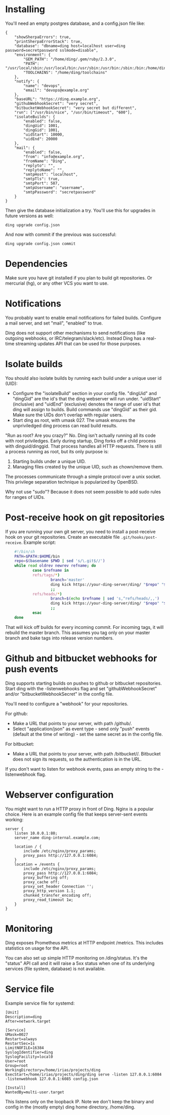 # Installing

You'll need an empty postgres database, and a config.json file like:

	{
		"showSherpaErrors": true,
		"printSherpaErrorStack": true,
		"database": "dbname=ding host=localhost user=ding password=secretpassword sslmode=disable",
		"environment": {
			"GEM_PATH": "/home/ding/.gem/ruby/2.3.0",
			"PATH": "/usr/local/sbin:/usr/local/bin:/usr/sbin:/usr/bin:/sbin:/bin:/home/ding/node_modules/.bin/:/home/ding/.gem/ruby/2.3.0/bin:/home/ding/toolchains/bin",
			"TOOLCHAINS": "/home/ding/toolchains"
		},
		"notify": {
			"name": "devops",
			"email": "devops@example.org"
		},
		"baseURL": "https://ding.example.org",
		"githubWebhookSecret": "very secret",
		"bitbucketWebhookSecret": "very secret but different",
		"run": ["/usr/bin/nice", "/usr/bin/timeout", "600"],
		"isolateBuilds": {
			"enabled": false,
			"dingUid": 1001,
			"dingGid": 1001,
			"uidStart": 10000,
			"uidEnd": 20000
		},
		"mail": {
			"enabled": false,
			"from": "info@example.org",
			"fromName": "Ding",
			"replyto": "",
			"replytoName": "",
			"smtpHost": "localhost",
			"smtpTls": true,
			"smtpPort": 587,
			"smtpUsername": "username",
			"smtpPassword": "secretpassword"
		}
	}

Then give the database initialization a try.
You'll use this for upgrades in future versions as well:

	ding upgrade config.json

And now with commit if the previous was successful:

	ding upgrade config.json commit


# Dependencies

Make sure you have git installed if you plan to build git repositories.
Or mercurial (hg), or any other VCS you want to use.


# Notifications

You probably want to enable email notifications for failed builds.
Configure a mail server, and set "mail", "enabled" to true.

Ding does not support other mechanisms to send notifications (like
outgoing webhooks, or IRC/telegram/slack/etc). Instead Ding has a
real-time streaming updates API that can be used for those purposes.


# Isolate builds

You should also isolate builds by running each build under a unique
user id (UID):

- Configure the "isolateBuild" section in your config file. "dingUid"
and "dingGid" are the id's that the ding webserver will run under.
"uidStart" (inclusive) and "uidEnd" (exclusive) denotes the range
of user id's that ding will assign to builds. Build commands use
"dingGid" as their gid. Make sure the UIDs don't overlap with regular
users.
- Start ding as root, with umask 027. The umask ensures the
unpriviledged ding process can read build results.

"Run as root? Are you crazy?" No. Ding isn't actually running all
its code with root priviledges. Early during startup, Ding forks
off a child process with dinguid/dinggid. That process handles all
HTTP requests. There is still a process running as root, but its
only purpose is:

1. Starting builds under a unique UID.
2. Managing files created by the unique UID, such as chown/remove them.

The processes communicate through a simple protocol over a unix
socket. This privilege separation technique is popularized by
OpenBSD.

Why not use "sudo"? Because it does not seem possible to add sudo
rules for ranges of UIDs.


# Post-receive hook on git repositories

If you are running your own git server, you need to install a
post-receive hook on your git repositories. Create an executable
file `.git/hooks/post-receive`. Example script:

```sh
	#!/bin/sh
	PATH=$PATH:$HOME/bin
	repo=$(basename $PWD | sed 's/\.git$//')
	while read oldrev newrev refname; do
	        case $refname in
	        refs/tags/*)
	                branch='master'
	                ding kick https://your-ding-server/ding/ "$repo" "$branch" "$newrev"
	                ;;
	        refs/heads/*)
	                branch=$(echo $refname | sed 's,^refs/heads/,,')
	                ding kick https://your-ding-server/ding/ "$repo" "$branch" "$newrev"
	                ;;
	        esac
	done
```

That will kick off builds for every incoming commit. For incoming
tags, it will rebuild the master branch. This assumes you tag only
on your master branch and bake tags into release version numbers.


# Github and bitbucket webhooks for push events

Ding supports starting builds on pushes to github or bitbucket
repositories.  Start ding with the -listenwebhooks flag and set
"githubWebhookSecret" and/or "bitbucketWebhookSecret" in the config
file.

You'll need to configure a "webhook" for your repositories.

For github:

- Make a URL that points to your server, with path /github/<repoName>.
- Select "application/json" as event type - send only "push" events
(default at the time of writing) - set the same secret as in the
config file.

For bitbucket:

- Make a URL that points to your server, with path
/bitbucket/<repoName>/<bitbucketWebhookSecret>. Bitbucket does not
sign its requests, so the authentication is in the URL.

If you don't want to listen for webhook events, pass an empty string
to the -listenwebhook flag.


# Webserver configuration

You might want to run a HTTP proxy in front of Ding. Nginx is a
popular choice. Here is an example config file that keeps server-sent
events working:

	server {
		listen 10.0.0.1:80;
		server_name ding-internal.example.com;

		location / {
			include /etc/nginx/proxy_params;
			proxy_pass http://127.0.0.1:6084;
		}
		location = /events {
			include /etc/nginx/proxy_params;
			proxy_pass http://127.0.0.1:6084;
			proxy_buffering off;
			proxy_cache off;
			proxy_set_header Connection '';
			proxy_http_version 1.1;
			chunked_transfer_encoding off;
			proxy_read_timeout 1w;
		}
	}


# Monitoring

Ding exposes Prometheus metrics at HTTP endpoint /metrics.
This includes statistics on usage for the API.

You can also set up simple HTTP monitoring on /ding/status. It's
the "status" API call and it will raise a 5xx status when one of
its underlying services (file system, database) is not available.


# Service file

Example service file for systemd:

	[Unit]
	Description=ding
	After=network.target

	[Service]
	UMask=0027
	Restart=always
	RestartSec=1s
	LimitNOFILE=16384
	SyslogIdentifier=ding
	SyslogFacility=local0
	User=root
	Group=root
	WorkingDirectory=/home/irias/projects/ding
	ExecStart=/home/irias/projects/ding/ding serve -listen 127.0.0.1:6084 -listenwebhook 127.0.0.1:6085 config.json

	[Install]
	WantedBy=multi-user.target

This listens only on the loopback IP. Note we don't keep the binary
and config in the (mostly empty) ding home directory, /home/ding.
